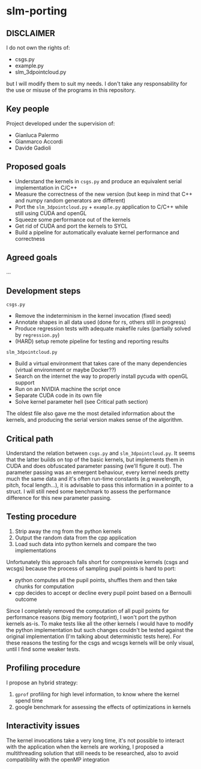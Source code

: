 # slm-porting

## DISCLAIMER
I do not own the rights of:
 * csgs.py
 * example.py
 * slm_3dpointcloud.py


but I will modify them to suit my needs. I don't take any responsability for the use or misuse of the programs in this repository.


## Key people
Project developed under the supervision of:
 * Gianluca Palermo
 * Gianmarco Accordi
 * Davide Gadioli


## Proposed goals
 * Understand the kernels in `csgs.py` and produce an equivalent serial implementation in C/C++
 * Measure the correctness of the new version (but keep in mind that C++ and numpy random generators are different)
 * Port the `slm_3dpointcloud.py` + `example.py` application to C/C++ while still using CUDA and openGL
 * Squeeze some performance out of the kernels
 * Get rid of CUDA and port the kernels to SYCL
 * Build a pipeline for automatically evaluate kernel performance and correctness


## Agreed goals
...


## Development steps
`csgs.py`
 * Remove the indeterminism in the kernel invocation (fixed seed)
 * Annotate shapes in all data used (done for rs, others still in progress)
 * Produce regression tests with adequate makefile rules (partially solved by `regression.py`)
 * (HARD) setup remote pipeline for testing and reporting results

`slm_3dpointcloud.py`
 * Build a virtual environment that takes care of the many dependencies (virtual environment or maybe Docker??)
 * Search on the internet the way to properly install pycuda with openGL support
 * Run on an NVIDIA machine the script once
 * Separate CUDA code in its own file
 * Solve kernel parameter hell (see Critical path section)

The oldest file also gave me the most detailed information about the kernels, and producing the serial version makes sense of the algorithm.


## Critical path
Understand the relation between `csgs.py` and `slm_3dpointcloud.py`. It seems that the latter builds on top of the basic kernels, but implements them in CUDA and does obfuscated parameter passing (we'll figure it out).
The parameter passing was an emergent behaviour, every kernel needs pretty much the same data and it's often run-time constants (e.g wavelength, pitch, focal length...), it is advisable to pass this information in a pointer to a struct. I will still need some benchmark to assess the performance difference for this new parameter passing.


## Testing procedure
 1. Strip away the rng from the python kernels
 2. Output the random data from the cpp application
 3. Load such data into python kernels and compare the two implementations

Unfortunately this approach falls short for compressive kernels (csgs and wcsgs) because the process of sampling pupil points is hard to port:
 * python computes all the pupil points, shuffles them and then take chunks for computation
 * cpp decides to accept or decline every pupil point based on a Bernoulli outcome

Since I completely removed the computation of all pupil points for performance reasons (big memory footprint), I won't port the python kernels as-is. To make tests like all the other kernels I would have to modify the python implementation but such changes couldn't be tested against the original implementation (I'm talking about deterministic tests here).
For these reasons the testing for the csgs and wcsgs kernels will be only visual, until I find some weaker tests.


## Profiling procedure
I propose an hybrid strategy:
 1. `gprof` profiling for high level information, to know where the kernel spend time
 2. google benchmark for assessing the effects of optimizations in kernels


## Interactivity issues
The kernel invocations take a very long time, it's not possible to interact with the application when the kernels are working, I proposed a multithreading solution that still needs to be researched, also to avoid compatibility with the openMP integration
